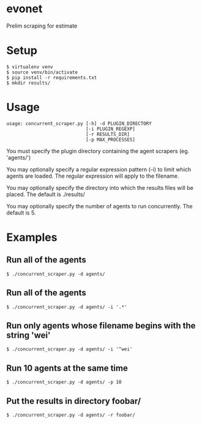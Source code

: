 # evonet
Prelim scraping for estimate

# Setup
    $ virtualenv venv
    $ source venv/bin/activate
    $ pip install -r requirements.txt
    $ mkdir results/
  
# Usage
    usage: concurrent_scraper.py [-h] -d PLUGIN_DIRECTORY 
                                 [-i PLUGIN_REGEXP]
                                 [-r RESULTS_DIR] 
                                 [-p MAX_PROCESSES]

You must specify the plugin directory containing the agent scrapers (eg. 'agents/')

You may optionally specify a regular expression pattern (-i) to limit which agents are loaded. The 
regular expression will apply to the filename.

You may optionally specify the directory into which the results files will be placed. The 
default is ./results/

You may optionally specify the number of agents to run concurrently. The default is 5.

# Examples
## Run all of the agents
    $ ./concurrent_scraper.py -d agents/      

## Run all of the agents
    $ ./concurrent_scraper.py -d agents/ -i '.*'

## Run only agents whose filename begins with the string 'wei'
    $ ./concurrent_scraper.py -d agents/ -i '^wei'

## Run 10 agents at the same time
    $ ./concurrent_scraper.py -d agents/ -p 10

## Put the results in directory foobar/
    $ ./concurrent_scraper.py -d agents/ -r foobar/